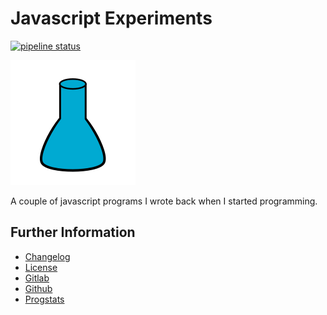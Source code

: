 # Javascript Experiments

[![pipeline status](https://gitlab.namibsun.net/namibsun/museum/javascript-experiments/badges/master/pipeline.svg)](https://gitlab.namibsun.net/namibsun/museum/javascript-experiments/commits/master)

![Logo](resources/logo/logo-readme.png)

A couple of javascript programs I wrote back when I started programming.

## Further Information

* [Changelog](CHANGELOG)
* [License](LICENSE)
* [Gitlab](https://gitlab.namibsun.net/namibsun/museum/javascript-experiments)
* [Github](https://github.com/namboy94/javascript-experiments)
* [Progstats](https://progstats.namibsun.net/projects/javascript-experiments)